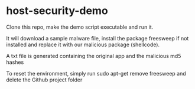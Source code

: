 # host-security-demo

Clone this repo, make the demo script executable and run it.

It will download a sample malware file, install the package freesweep if not installed and replace it with our malicious package (shellcode).

A txt file is generated containing the original app and the malicious md5 hashes

To reset the environment, simply run sudo apt-get remove freesweep and delete the Github project folder
